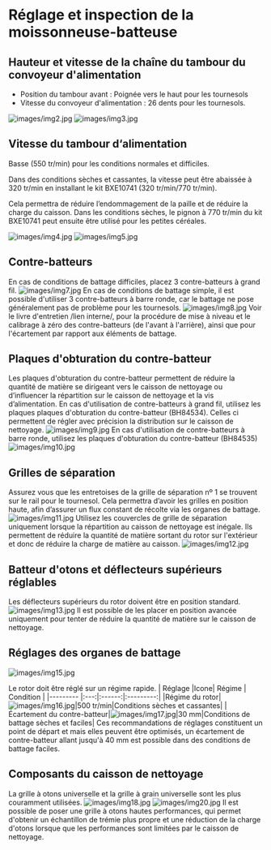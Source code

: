 # Réglage et inspection de la moissonneuse-batteuse

## Hauteur et vitesse de la chaîne du tambour du convoyeur d'alimentation


- Position du tambour avant : Poignée vers le haut pour les tournesols
- Vitesse du convoyeur d'alimentation : 26 dents pour les tournesols.

![images/img2.jpg](images/img2.jpg)
![images/img3.jpg](images/img3.jpg)

## Vitesse du tambour d‘alimentation

Basse (550 tr/min) pour les conditions normales et difficiles. 

Dans des conditions sèches et cassantes, la vitesse peut être abaissée à 320 tr/min en
installant le kit BXE10741 (320 tr/min/770 tr/min). 

Cela permettra de réduire
l’endommagement de la paille et de réduire la charge du caisson. Dans les
conditions sèches, le pignon à 770 tr/min du kit BXE10741 peut ensuite être
utilisé pour les petites céréales.

![images/img4.jpg](images/img4.jpg)
![images/img5.jpg](images/img5.jpg)

## Contre-batteurs

En cas de conditions de battage difficiles, placez 3 contre-batteurs à grand fil.
![images/img7.jpg](images/img7.jpg)
En cas de conditions de battage simple, il est possible d'utiliser 3 contre-batteurs à barre ronde, car le battage ne pose généralement pas de problème pour les tournesols.
![images/img8.jpg](images/img8.jpg)
Voir le livre d'entretien /lien interne/, pour la procédure de mise à niveau et le calibrage à zéro des contre-batteurs (de l'avant à l'arrière), ainsi que pour l'écartement par rapport aux éléments de battage.

## Plaques d'obturation du contre-batteur

Les plaques d'obturation du contre-batteur permettent de réduire la quantité de matière se dirigeant vers le caisson de nettoyage ou d’influencer la répartition sur le caisson de nettoyage et la vis d’alimentation.
En cas d'utilisation de contre-batteurs à grand fil, utilisez les plaques plaques d'obturation du contre-batteur (BH84534). Celles ci permettent de régler avec précision la distribution sur le caisson de nettoyage.
![images/img9.jpg](images/img9.jpg)
En cas d'utilisation de contre-batteurs à barre ronde, utilisez les plaques d'obturation du contre-batteur (BH84535)
![images/img10.jpg](images/img10.jpg)

## Grilles de séparation

Assurez vous que les entretoises de la grille de séparation nº 1 se trouvent sur le rail pour le tournesol. Cela permettra d’avoir les grilles en position haute, afin d’assurer un flux constant de récolte via les organes de battage.
![images/img11.jpg](images/img11.jpg)
Utilisez les couvercles de grille de séparation uniquement lorsque la répartition au caisson de nettoyage est inégale. Ils permettent de réduire la quantité de matière sortant du rotor sur l'extérieur et donc de réduire la charge de matière au caisson.
![images/img12.jpg](images/img12.jpg)

## Batteur d'otons et déflecteurs supérieurs réglables

Les déflecteurs supérieurs du rotor doivent être en position standard.
![images/img13.jpg](images/img13.jpg)
Il est possible de les placer en position avancée uniquement pour tenter de réduire la quantité de matière sur le caisson de nettoyage.

## Réglages des organes de battage

![images/img15.jpg](images/img15.jpg)   

Le rotor doit être réglé sur un régime rapide.
| Réglage  |Icone| Régime | Condition |
|--------- |:---:|:------:|:---------:|
|Régime du rotor|![images/img16.jpg](images/img16.jpg)|500 tr/min|Conditions sèches et cassantes|
|Écartement du contre-batteur|![images/img17.jpg](images/img17.jpg)|30 mm|Conditions de battage sèches et   faciles|
Ces recommandations de réglages constituent un point de départ et mais elles peuvent être optimisés, un écartement de contre-batteur allant jusqu'à 40 mm est possible dans des conditions de battage faciles.

## Composants du caisson de nettoyage

La grille à otons universelle et la grille à grain universelle sont les plus couramment utilisées.
![images/img18.jpg](images/img18.jpg)
![images/img20.jpg](images/img20.jpg)
Il est possible de poser une grille à otons hautes performances, qui permet d'obtenir un échantillon de trémie plus propre et une réduction de la charge d'otons lorsque que les performances sont limitées par le caisson de nettoyage.
